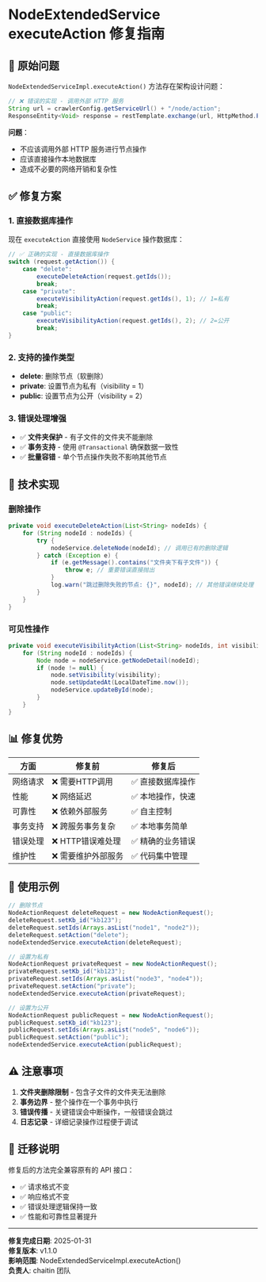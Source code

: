 # NodeExtendedService executeAction 修复指南

## 🚨 **原始问题**

`NodeExtendedServiceImpl.executeAction()` 方法存在架构设计问题：

```java
// ❌ 错误的实现 - 调用外部 HTTP 服务
String url = crawlerConfig.getServiceUrl() + "/node/action";
ResponseEntity<Void> response = restTemplate.exchange(url, HttpMethod.POST, entity, Void.class);
```

**问题**：
- 不应该调用外部 HTTP 服务进行节点操作
- 应该直接操作本地数据库
- 造成不必要的网络开销和复杂性

## ✅ **修复方案**

### **1. 直接数据库操作**

现在 `executeAction` 直接使用 `NodeService` 操作数据库：

```java
// ✅ 正确的实现 - 直接数据库操作
switch (request.getAction()) {
    case "delete":
        executeDeleteAction(request.getIds());
        break;
    case "private":
        executeVisibilityAction(request.getIds(), 1); // 1=私有
        break;
    case "public":
        executeVisibilityAction(request.getIds(), 2); // 2=公开
        break;
}
```

### **2. 支持的操作类型**

- **delete**: 删除节点（软删除）
- **private**: 设置节点为私有（visibility = 1）
- **public**: 设置节点为公开（visibility = 2）

### **3. 错误处理增强**

- ✅ **文件夹保护** - 有子文件的文件夹不能删除
- ✅ **事务支持** - 使用 `@Transactional` 确保数据一致性
- ✅ **批量容错** - 单个节点操作失败不影响其他节点

## 🔧 **技术实现**

### **删除操作**
```java
private void executeDeleteAction(List<String> nodeIds) {
    for (String nodeId : nodeIds) {
        try {
            nodeService.deleteNode(nodeId); // 调用已有的删除逻辑
        } catch (Exception e) {
            if (e.getMessage().contains("文件夹下有子文件")) {
                throw e; // 重要错误直接抛出
            }
            log.warn("跳过删除失败的节点: {}", nodeId); // 其他错误继续处理
        }
    }
}
```

### **可见性操作**
```java
private void executeVisibilityAction(List<String> nodeIds, int visibility) {
    for (String nodeId : nodeIds) {
        Node node = nodeService.getNodeDetail(nodeId);
        if (node != null) {
            node.setVisibility(visibility);
            node.setUpdatedAt(LocalDateTime.now());
            nodeService.updateById(node);
        }
    }
}
```

## 📊 **修复优势**

| 方面 | 修复前 | 修复后 |
|------|--------|--------|
| 网络请求 | ❌ 需要HTTP调用 | ✅ 直接数据库操作 |
| 性能 | ❌ 网络延迟 | ✅ 本地操作，快速 |
| 可靠性 | ❌ 依赖外部服务 | ✅ 自主控制 |
| 事务支持 | ❌ 跨服务事务复杂 | ✅ 本地事务简单 |
| 错误处理 | ❌ HTTP错误难处理 | ✅ 精确的业务错误 |
| 维护性 | ❌ 需要维护外部服务 | ✅ 代码集中管理 |

## 🚀 **使用示例**

```java
// 删除节点
NodeActionRequest deleteRequest = new NodeActionRequest();
deleteRequest.setKb_id("kb123");
deleteRequest.setIds(Arrays.asList("node1", "node2"));
deleteRequest.setAction("delete");
nodeExtendedService.executeAction(deleteRequest);

// 设置为私有
NodeActionRequest privateRequest = new NodeActionRequest();
privateRequest.setKb_id("kb123");
privateRequest.setIds(Arrays.asList("node3", "node4"));
privateRequest.setAction("private");
nodeExtendedService.executeAction(privateRequest);

// 设置为公开
NodeActionRequest publicRequest = new NodeActionRequest();
publicRequest.setKb_id("kb123");
publicRequest.setIds(Arrays.asList("node5", "node6"));
publicRequest.setAction("public");
nodeExtendedService.executeAction(publicRequest);
```

## ⚠️ **注意事项**

1. **文件夹删除限制** - 包含子文件的文件夹无法删除
2. **事务边界** - 整个操作在一个事务中执行
3. **错误传播** - 关键错误会中断操作，一般错误会跳过
4. **日志记录** - 详细记录操作过程便于调试

## 🔄 **迁移说明**

修复后的方法完全兼容原有的 API 接口：
- ✅ 请求格式不变
- ✅ 响应格式不变
- ✅ 错误处理逻辑保持一致
- ✅ 性能和可靠性显著提升

---

**修复完成日期**: 2025-01-31  
**修复版本**: v1.1.0  
**影响范围**: NodeExtendedServiceImpl.executeAction()  
**负责人**: chaitin 团队 